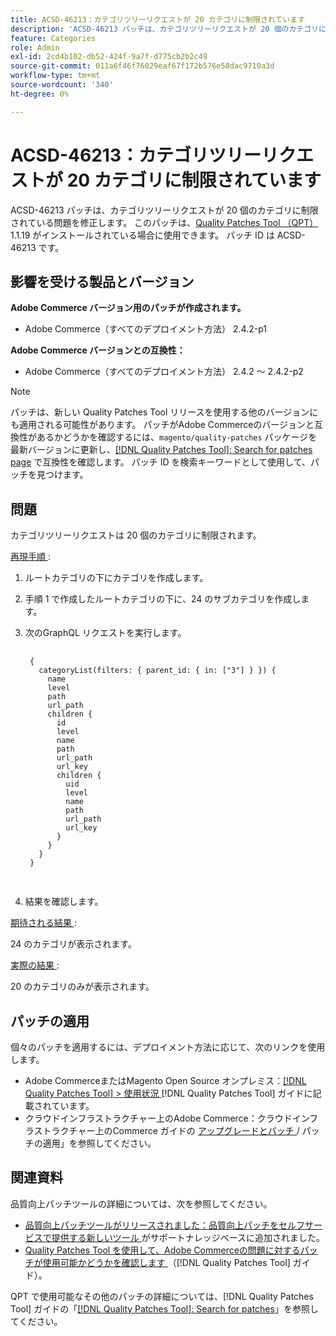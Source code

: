 ```yaml
---
title: ACSD-46213：カテゴリツリーリクエストが 20 カテゴリに制限されています
description: 'ACSD-46213 パッチは、カテゴリツリーリクエストが 20 個のカテゴリに制限されている問題を修正します。 このパッチは、[Quality Patches Tool （QPT） ] （https://experienceleague.adobe.com/en/docs/commerce-operations/tools/quality-patches-tool/quality-patches-tool-to-self-serve-quality-patches） 1.1.19 がインストールされている場合に利用できます。 パッチ ID は ACSD-46213 です。 '
feature: Categories
role: Admin
exl-id: 2cd4b102-db52-424f-9a7f-d775cb2b2c49
source-git-commit: 011a6f46f76029eaf67f172b576e58dac9710a3d
workflow-type: tm+mt
source-wordcount: '340'
ht-degree: 0%

---
```


# ACSD-46213：カテゴリツリーリクエストが 20 カテゴリに制限されています

ACSD-46213 パッチは、カテゴリツリーリクエストが 20 個のカテゴリに制限されている問題を修正します。 このパッチは、[Quality Patches Tool （QPT） ](https://experienceleague.adobe.com/en/docs/commerce-operations/tools/quality-patches-tool/quality-patches-tool-to-self-serve-quality-patches)1.1.19 がインストールされている場合に使用できます。 パッチ ID は ACSD-46213 です。

## 影響を受ける製品とバージョン

**Adobe Commerce バージョン用のパッチが作成されます。**

* Adobe Commerce（すべてのデプロイメント方法） 2.4.2-p1

**Adobe Commerce バージョンとの互換性：**

* Adobe Commerce（すべてのデプロイメント方法） 2.4.2 ～ 2.4.2-p2

>[!NOTE]
>
>パッチは、新しい Quality Patches Tool リリースを使用する他のバージョンにも適用される可能性があります。 パッチがAdobe Commerceのバージョンと互換性があるかどうかを確認するには、`magento/quality-patches` パッケージを最新バージョンに更新し、[[!DNL Quality Patches Tool]: Search for patches page](https://experienceleague.adobe.com/en/docs/commerce-operations/tools/quality-patches-tool/quality-patches-tool-to-self-serve-quality-patches) で互換性を確認します。 パッチ ID を検索キーワードとして使用して、パッチを見つけます。


## 問題

カテゴリツリーリクエストは 20 個のカテゴリに制限されます。

<u> 再現手順 </u>:

1. ルートカテゴリの下にカテゴリを作成します。
1. 手順 1 で作成したルートカテゴリの下に、24 のサブカテゴリを作成します。
1. 次のGraphQL リクエストを実行します。

   <pre>
    <code class="language-graphql">
    &lbrace;
      categoryList(filters: { parent_id: { in: ["3"] } }) &lbrace;
        name
        level
        path
        url_path
        children &lbrace;
          id
          level
          name
          path
          url_path
          url_key
          children &lbrace;
            uid
            level
            name
            path
            url_path
            url_key
          &rbrace;
        &rbrace;
      &rbrace;
    &rbrace;
    </code>
    </pre>

1. 結果を確認します。

<u> 期待される結果 </u>:

24 のカテゴリが表示されます。

<u> 実際の結果 </u>:

20 のカテゴリのみが表示されます。

## パッチの適用

個々のパッチを適用するには、デプロイメント方法に応じて、次のリンクを使用します。

* Adobe CommerceまたはMagento Open Source オンプレミス：[[!DNL Quality Patches Tool] > 使用状況 ](/help/tools/quality-patches-tool/usage.md) [!DNL Quality Patches Tool] ガイドに記載されています。
* クラウドインフラストラクチャー上のAdobe Commerce：クラウドインフラストラクチャー上のCommerce ガイドの [ アップグレードとパッチ ](https://experienceleague.adobe.com/docs/commerce-cloud-service/user-guide/develop/upgrade/apply-patches.html)/ パッチの適用」を参照してください。

## 関連資料

品質向上パッチツールの詳細については、次を参照してください。

* [ 品質向上パッチツールがリリースされました：品質向上パッチをセルフサービスで提供する新しいツール ](https://experienceleague.adobe.com/en/docs/commerce-operations/tools/quality-patches-tool/quality-patches-tool-to-self-serve-quality-patches) がサポートナレッジベースに追加されました。
* [Quality Patches Tool を使用して、Adobe Commerceの問題に対するパッチが使用可能かどうかを確認します ](/help/tools/quality-patches-tool/patches-available-in-qpt/check-patch-for-magento-issue-with-magento-quality-patches.md) （[!DNL Quality Patches Tool] ガイド）。

QPT で使用可能なその他のパッチの詳細については、[!DNL Quality Patches Tool] ガイドの「[[!DNL Quality Patches Tool]: Search for patches](https://experienceleague.adobe.com/tools/commerce-quality-patches/index.html)」を参照してください。

